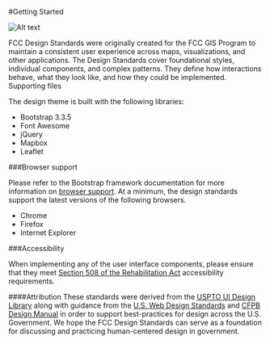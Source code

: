 
#Getting Started

![Alt text](/design-standards/1.x/images/ex-map.png?raw=true "Example Map")

FCC Design Standards were originally created for the FCC GIS Program to maintain a consistent user experience across maps, visualizations, and other applications. The Design Standards cover foundational styles, individual components, and complex patterns. They define how interactions behave, what they look like, and how they could be implemented.
Supporting files

The design theme is built with the following libraries:

- Bootstrap 3.3.5
- Font Awesome
- jQuery
- Mapbox
- Leaflet

###Browser support

Please refer to the Bootstrap framework documentation for more information on [browser support](http://getbootstrap.com/getting-started/#support). At a minimum, the design standards support the latest versions of the following browsers.

- Chrome
- Firefox
- Internet Explorer

###Accessibility

When implementing any of the user interface components, please ensure that they meet [Section 508 of the Rehabilitation Act](http://www.section508.gov/) accessibility requirements.

####Attribution
These standards were derived from the [USPTO UI Design Library](https://uspto.github.io/designpatterns/) along with guidance from the [U.S. Web Design Standards](https://playbook.cio.gov/designstandards/) and [CFPB Design Manual](https://cfpb.github.io/design-manual/index.html) in order to support best-practices for design across the U.S. Government. We hope the FCC Design Standards can serve as a foundation for discussing and practicing human-centered design in government.